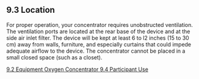 ## 9.3 Location

For proper operation, your concentrator requires unobstructed ventilation. The ventilation ports are located at the rear base of the device and at the side air inlet filter. The device will be kept at least 6 to l2 inches (15 to 30 cm) away from walls, furniture, and especially curtains that could impede adequate airflow to the device. The concentrator cannot be placed in a small closed space (such as a closet).


<div class="center">
<div class="btn-group">
  <a href=":pages_path:/manuals/oxygen-concentrator/9-02-equipment.md" class="btn btn-default">
    <span class="glyphicon glyphicon-chevron-left"></span>
    9.2 Equipment
  </a>

  <a href=":pages_path:/manuals/oxygen-concentrator" class="btn btn-default">
    <span class="glyphicon glyphicon-chevron-up"></span>
    Oxygen Concentrator
  </a>

  <a href=":pages_path:/manuals/oxygen-concentrator/9-04-ppt-use.md" class="btn btn-success">
    9.4 Participant Use
    <span class="glyphicon glyphicon-chevron-right"></span>
  </a>
</div>
</div>
